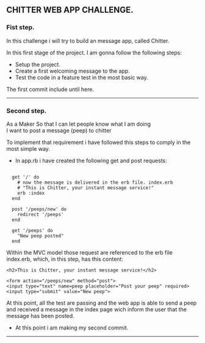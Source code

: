 ## CHITTER WEB APP CHALLENGE.

### Fist step.

In this challenge i will try to build an message app, called Chitter.

In this first stage of the project. I am gonna follow the following steps:

- Setup the project.
- Create a first welcoming message to the app.
- Test the code in a feature test in the most basic way.

The first commit include until here.

------------------------------------------------------------------------------
### Second step.

As a Maker
So that I can let people know what I am doing  
I want to post a message (peep) to chitter

To implement that requirement i have followed this steps to comply in the most
simple way.

- In app.rb i have created the following get and post requests:

```

  get '/' do
    # now the message is delivered in the erb file. index.erb
    # "This is Chitter, your instant message service!"
    erb :index
  end

  post '/peeps/new' do
    redirect '/peeps'
  end

  get '/peeps' do
    "New peep posted"
  end

  ```

  Within the MVC model those request are referenced to the erb file index.erb, which, in this step, has this content:

  ```
  <h2>This is Chitter, your instant message service!</h2>

<form action="/peeps/new" method="post">
  <input type="text" name=peep placeholder="Post your peep" required>
  <input type="submit" value="New peep">
```  

At this point, all the test are passing and the web app is able to send a peep and received a message in the index page wich inform the user that the message has been posted.

 - At this point i am making my second commit.
-------------------------------------------------------------------------------
